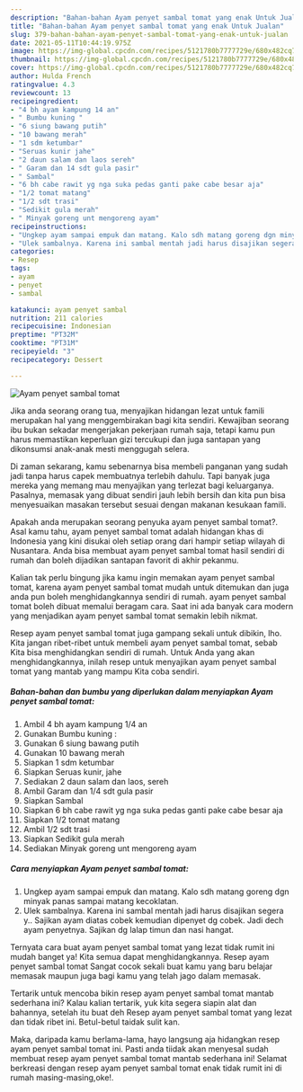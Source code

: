 ```yaml
---
description: "Bahan-bahan Ayam penyet sambal tomat yang enak Untuk Jualan"
title: "Bahan-bahan Ayam penyet sambal tomat yang enak Untuk Jualan"
slug: 379-bahan-bahan-ayam-penyet-sambal-tomat-yang-enak-untuk-jualan
date: 2021-05-11T10:44:19.975Z
image: https://img-global.cpcdn.com/recipes/5121780b7777729e/680x482cq70/ayam-penyet-sambal-tomat-foto-resep-utama.jpg
thumbnail: https://img-global.cpcdn.com/recipes/5121780b7777729e/680x482cq70/ayam-penyet-sambal-tomat-foto-resep-utama.jpg
cover: https://img-global.cpcdn.com/recipes/5121780b7777729e/680x482cq70/ayam-penyet-sambal-tomat-foto-resep-utama.jpg
author: Hulda French
ratingvalue: 4.3
reviewcount: 13
recipeingredient:
- "4 bh ayam kampung 14 an"
- " Bumbu kuning "
- "6 siung bawang putih"
- "10 bawang merah"
- "1 sdm ketumbar"
- "Seruas kunir jahe"
- "2 daun salam dan laos sereh"
- " Garam dan 14 sdt gula pasir"
- " Sambal"
- "6 bh cabe rawit yg nga suka pedas ganti pake cabe besar aja"
- "1/2 tomat matang"
- "1/2 sdt trasi"
- "Sedikit gula merah"
- " Minyak goreng unt mengoreng ayam"
recipeinstructions:
- "Ungkep ayam sampai empuk dan matang. Kalo sdh matang goreng dgn minyak panas sampai matang kecoklatan."
- "Ulek sambalnya. Karena ini sambal mentah jadi harus disajikan segera y.. Sajikan ayam diatas cobek kemudian dipenyet dg cobek. Jadi dech ayam penyetnya. Sajikan dg lalap timun dan nasi hangat."
categories:
- Resep
tags:
- ayam
- penyet
- sambal

katakunci: ayam penyet sambal 
nutrition: 211 calories
recipecuisine: Indonesian
preptime: "PT32M"
cooktime: "PT31M"
recipeyield: "3"
recipecategory: Dessert

---
```



![Ayam penyet sambal tomat](https://img-global.cpcdn.com/recipes/5121780b7777729e/680x482cq70/ayam-penyet-sambal-tomat-foto-resep-utama.jpg)

Jika anda seorang orang tua, menyajikan hidangan lezat untuk famili merupakan hal yang menggembirakan bagi kita sendiri. Kewajiban seorang ibu bukan sekadar mengerjakan pekerjaan rumah saja, tetapi kamu pun harus memastikan keperluan gizi tercukupi dan juga santapan yang dikonsumsi anak-anak mesti menggugah selera.

Di zaman  sekarang, kamu sebenarnya bisa membeli panganan yang sudah jadi tanpa harus capek membuatnya terlebih dahulu. Tapi banyak juga mereka yang memang mau menyajikan yang terlezat bagi keluarganya. Pasalnya, memasak yang dibuat sendiri jauh lebih bersih dan kita pun bisa menyesuaikan masakan tersebut sesuai dengan makanan kesukaan famili. 



Apakah anda merupakan seorang penyuka ayam penyet sambal tomat?. Asal kamu tahu, ayam penyet sambal tomat adalah hidangan khas di Indonesia yang kini disukai oleh setiap orang dari hampir setiap wilayah di Nusantara. Anda bisa membuat ayam penyet sambal tomat hasil sendiri di rumah dan boleh dijadikan santapan favorit di akhir pekanmu.

Kalian tak perlu bingung jika kamu ingin memakan ayam penyet sambal tomat, karena ayam penyet sambal tomat mudah untuk ditemukan dan juga anda pun boleh menghidangkannya sendiri di rumah. ayam penyet sambal tomat boleh dibuat memalui beragam cara. Saat ini ada banyak cara modern yang menjadikan ayam penyet sambal tomat semakin lebih nikmat.

Resep ayam penyet sambal tomat juga gampang sekali untuk dibikin, lho. Kita jangan ribet-ribet untuk membeli ayam penyet sambal tomat, sebab Kita bisa menghidangkan sendiri di rumah. Untuk Anda yang akan menghidangkannya, inilah resep untuk menyajikan ayam penyet sambal tomat yang mantab yang mampu Kita coba sendiri.

<!--inarticleads1-->

##### Bahan-bahan dan bumbu yang diperlukan dalam menyiapkan Ayam penyet sambal tomat:

1. Ambil 4 bh ayam kampung 1/4 an
1. Gunakan  Bumbu kuning :
1. Gunakan 6 siung bawang putih
1. Gunakan 10 bawang merah
1. Siapkan 1 sdm ketumbar
1. Siapkan Seruas kunir, jahe
1. Sediakan 2 daun salam dan laos, sereh
1. Ambil  Garam dan 1/4 sdt gula pasir
1. Siapkan  Sambal
1. Siapkan 6 bh cabe rawit yg nga suka pedas ganti pake cabe besar aja
1. Siapkan 1/2 tomat matang
1. Ambil 1/2 sdt trasi
1. Siapkan Sedikit gula merah
1. Sediakan  Minyak goreng unt mengoreng ayam




<!--inarticleads2-->

##### Cara menyiapkan Ayam penyet sambal tomat:

1. Ungkep ayam sampai empuk dan matang. Kalo sdh matang goreng dgn minyak panas sampai matang kecoklatan.
1. Ulek sambalnya. Karena ini sambal mentah jadi harus disajikan segera y.. Sajikan ayam diatas cobek kemudian dipenyet dg cobek. Jadi dech ayam penyetnya. Sajikan dg lalap timun dan nasi hangat.




Ternyata cara buat ayam penyet sambal tomat yang lezat tidak rumit ini mudah banget ya! Kita semua dapat menghidangkannya. Resep ayam penyet sambal tomat Sangat cocok sekali buat kamu yang baru belajar memasak maupun juga bagi kamu yang telah jago dalam memasak.

Tertarik untuk mencoba bikin resep ayam penyet sambal tomat mantab sederhana ini? Kalau kalian tertarik, yuk kita segera siapin alat dan bahannya, setelah itu buat deh Resep ayam penyet sambal tomat yang lezat dan tidak ribet ini. Betul-betul taidak sulit kan. 

Maka, daripada kamu berlama-lama, hayo langsung aja hidangkan resep ayam penyet sambal tomat ini. Pasti anda tiidak akan menyesal sudah membuat resep ayam penyet sambal tomat mantab sederhana ini! Selamat berkreasi dengan resep ayam penyet sambal tomat enak tidak rumit ini di rumah masing-masing,oke!.

